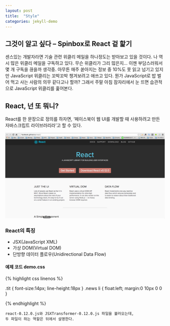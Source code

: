 ```yaml
---
layout: post
title:  "Style"
categories: jekyll-demo
---
```


## 그것이 알고 싶다 – Spinbox로 React 겉 핥기 

센스있는 개발자라면 기술 관련 위클리 메일을 하나정도는 받아보고 있을 것이다. 나 역시 많은 위클리 메일을 구독하고 있다. 무슨 위클리가 그리 많은지… 이젠 부담스러워서 몇 개 구독을 끊을까 생각중. 아무튼 매주 쏟아지는 정보 중 10%도 못 읽고 넘기고 있지만 JavaScript 위클리는 꼬박꼬박 챙겨보려고 애쓰고 있다. 뭔가 JavaScript로 밥 벌어 먹고 사는 사람의 의무 같다고나 할까? 그래서 주말 아침 잠자리에서 눈 뜨면 습관적으로 JavaScript 위클리를 훑어본다.

## React, 넌 또 뭐니?

React를 한 문장으로 정의를 하자면,
‘페이스북이  웹 UI를 개발할 때 사용하려고 만든 자바스크립트 라이브러리라’고 할 수 있다.

![친절한 스크린샷](/assets/demo.png)

### React의 특징

* JSX(JavaScript XML)
* 가상 DOM(Virtual DOM)
* 단방향 데이터 플로우(Unidirectional Data Flow)

#### 예제 코드 demo.css

{% highlight css linenos %}

<link rel="stylesheet" type="text/css" href="yozm_common.css" /> <!-- reset, common요소 -->
<link rel="stylesheet" type="text/css" href="yozm_top.css" /> <!-- 콘텐츠관련 -->

.tit { font-size:14px; line-height:18px } 
.news li { float:left; margin:0 10px 0 0 }

{% endhighlight %}

    react-0.12.0.js와 JSXTransformer-0.12.0.js 파일을 불러오는데, 
    두 파일이 하는 역할은 뒤에서 설명한다.